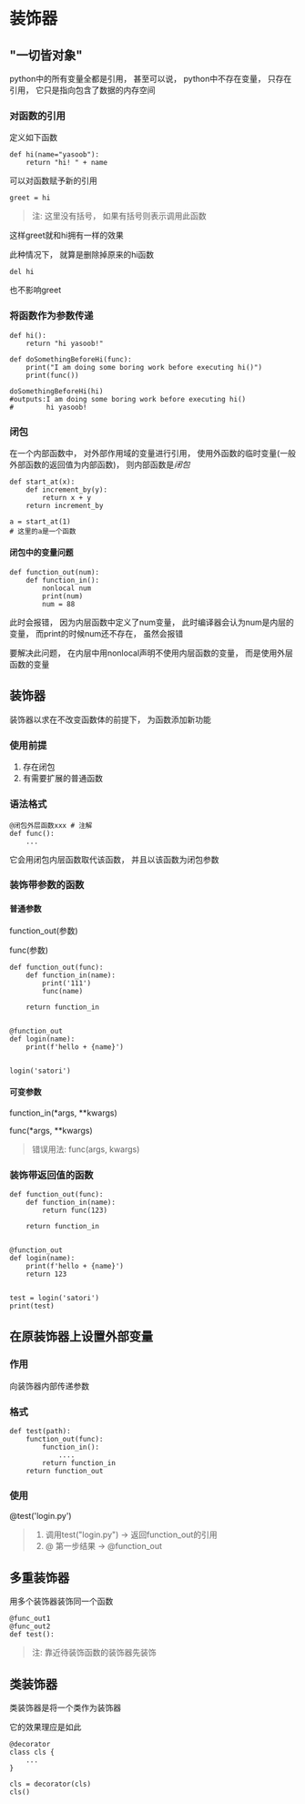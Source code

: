# 装饰器

## "一切皆对象"

python中的所有变量全都是引用， 甚至可以说， python中不存在变量， 只存在引用， 它只是指向包含了数据的内存空间



### 对函数的引用

定义如下函数

```
def hi(name="yasoob"):
	return "hi! " + name
```

可以对函数赋予新的引用

```
greet = hi
```

>注: 这里没有括号， 如果有括号则表示调用此函数	

这样greet就和hi拥有一样的效果

此种情况下， 就算是删除掉原来的hi函数

```
del hi
```

也不影响greet



### 将函数作为参数传递

```
def hi():
    return "hi yasoob!"
 
def doSomethingBeforeHi(func):
    print("I am doing some boring work before executing hi()")
    print(func())
 
doSomethingBeforeHi(hi)
#outputs:I am doing some boring work before executing hi()
#        hi yasoob!
```



### 闭包

在一个内部函数中， 对外部作用域的变量进行引用， 使用外函数的临时变量(一般外部函数的返回值为内部函数)， 则内部函数是*闭包*

```
def start_at(x):
	def increment_by(y):
		return x + y
	return increment_by

a = start_at(1)
# 这里的a是一个函数	
```



#### 闭包中的变量问题

```
def function_out(num):
	def function_in():
		nonlocal num
		print(num)
		num = 88
```

此时会报错， 因为内层函数中定义了num变量， 此时编译器会认为num是内层的变量， 而print的时候num还不存在， 虽然会报错

要解决此问题， 在内层中用nonlocal声明不使用内层函数的变量， 而是使用外层函数的变量

## 装饰器

装饰器以求在不改变函数体的前提下， 为函数添加新功能



### 使用前提

1. 存在闭包
2. 有需要扩展的普通函数



### 语法格式

```
@闭包外层函数xxx # 注解
def func():
	...
```

它会用闭包内层函数取代该函数， 并且以该函数为闭包参数



### 装饰带参数的函数

#### 普通参数

function_out(参数)

func(参数)

```
def function_out(func):
	def function_in(name):
		print('111')
		func(name)

	return function_in


@function_out
def login(name):
	print(f'hello + {name}')


login('satori')
```



#### 可变参数

function_in(*args, **kwargs)

func(*args, **kwargs)

>错误用法: func(args, kwargs)



### 装饰带返回值的函数

```
def function_out(func):
	def function_in(name):
		return func(123)

	return function_in


@function_out
def login(name):
	print(f'hello + {name}')
	return 123


test = login('satori')
print(test)
```



## 在原装饰器上设置外部变量

### 作用

向装饰器内部传递参数



### 格式

```
def test(path):
	function_out(func):
		function_in():
			....
		return function_in
	return function_out
```



### 使用

@test('login.py')

>1) 调用test("login.py") -> 返回function_out的引用
>2) @ 第一步结果 -> @function_out



## 多重装饰器

用多个装饰器装饰同一个函数

```
@func_out1
@func_out2
def test():
```

>注: 靠近待装饰函数的装饰器先装饰



## 类装饰器

类装饰器是将一个类作为装饰器

它的效果理应是如此

```
@decorator
class cls {
	...
}

cls = decorator(cls)
cls()
```

